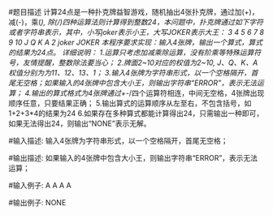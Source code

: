 #题目描述
    计算24点是一种扑克牌益智游戏，随机抽出4张扑克牌，通过加(+)，减(-)，乘(*), 除(/)四种运算法则计算得到整数24，本问题中，扑克牌通过如下字符或者字符串表示，其中，小写joker表示小王，大写JOKER表示大王：
                   3 4 5 6 7 8 9 10 J Q K A 2 joker JOKER
    本程序要求实现：输入4张牌，输出一个算式，算式的结果为24点。
    详细说明：
    1.运算只考虑加减乘除运算，没有阶乘等特殊运算符号，友情提醒，整数除法要当心；
    2.牌面2~10对应的权值为2~10, J、Q、K、A权值分别为为11、12、13、1；
    3.输入4张牌为字符串形式，以一个空格隔开，首尾无空格；如果输入的4张牌中包含大小王，则输出字符串“ERROR”，表示无法运算；
    4.输出的算式格式为4张牌通过+-*/四个运算符相连，中间无空格，4张牌出现顺序任意，只要结果正确；
    5.输出算式的运算顺序从左至右，不包含括号，如1+2+3*4的结果为24
    6.如果存在多种算式都能计算得出24，只需输出一种即可，如果无法得出24，则输出“NONE”表示无解。

#输入描述:
    输入4张牌为字符串形式，以一个空格隔开，首尾无空格；

#输出描述:
    如果输入的4张牌中包含大小王，则输出字符串“ERROR”，表示无法运算；

#输入例子:
    A A A A

#输出例子:
    NONE